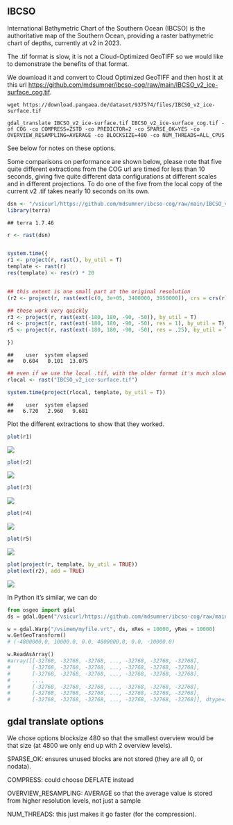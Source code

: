 
<!-- README.md is generated from README.Rmd. Please edit that file -->

## IBCSO

International Bathymetric Chart of the Southern Ocean (IBCSO) is the
authoritative map of the Southern Ocean, providing a raster bathymetric
chart of depths, currently at v2 in 2023.

The .tif format is slow, it is not a Cloud-Optimized GeoTIFF so we would
like to demonstrate the benefits of that format.

We download it and convert to Cloud Optimized GeoTIFF and then host it
at this url
<https://github.com/mdsumner/ibcso-cog/raw/main/IBCSO_v2_ice-surface_cog.tif>.

    wget https://download.pangaea.de/dataset/937574/files/IBCSO_v2_ice-surface.tif

    gdal_translate IBCSO_v2_ice-surface.tif IBCSO_v2_ice-surface_cog.tif -of COG -co COMPRESS=ZSTD -co PREDICTOR=2 -co SPARSE_OK=YES -co OVERVIEW_RESAMPLING=AVERAGE -co BLOCKSIZE=480 -co NUM_THREADS=ALL_CPUS

See below for notes on these options.

Some comparisons on performance are shown below, please note that five
quite different extractions from the COG url are timed for less than 10
seconds, giving five quite different data configurations at different
scales and in different projections. To do one of the five from the
local copy of the current v2 .tif takes nearly 10 seconds on its own.

``` r
dsn <- "/vsicurl/https://github.com/mdsumner/ibcso-cog/raw/main/IBCSO_v2_ice-surface_cog.tif"
library(terra)
```

    ## terra 1.7.46

``` r
r <- rast(dsn)


system.time({
r1 <- project(r, rast(), by_util = T)
template <- rast(r)
res(template) <- res(r) * 20


## this extent is one small part at the original resolution
(r2 <- project(r, rast(ext(c(0, 3e+05, 3400000, 3950000)), crs = crs(r), res = 500), by_util = TRUE))

## these work very quickly
r3 <- project(r, rast(ext(-180, 180, -90, -50)), by_util = T)
r4 <- project(r, rast(ext(-180, 180, -90, -50), res = 1), by_util = T)
r5 <- project(r, rast(ext(-180, 180, -90, -50), res = .25), by_util = T)

})
```

    ##    user  system elapsed 
    ##   0.604   0.101  13.075

``` r
## even if we use the local .tif, with the older format it's much slower
rlocal <- rast("IBCSO_v2_ice-surface.tif")

system.time(project(rlocal, template, by_util = T))
```

    ##    user  system elapsed 
    ##   6.720   2.960   9.681

Plot the different extractions to show that they worked.

``` r
plot(r1)
```

![](README_files/figure-gfm/plots-1.png)<!-- -->

``` r
plot(r2)
```

![](README_files/figure-gfm/plots-2.png)<!-- -->

``` r
plot(r3)
```

![](README_files/figure-gfm/plots-3.png)<!-- -->

``` r
plot(r4)
```

![](README_files/figure-gfm/plots-4.png)<!-- -->

``` r
plot(r5)
```

![](README_files/figure-gfm/plots-5.png)<!-- -->

``` r
plot(project(r, template, by_util = TRUE))
plot(ext(r2), add = TRUE)
```

![](README_files/figure-gfm/plots-6.png)<!-- -->

In Python it’s similar, we can do

``` python
from osgeo import gdal
ds = gdal.Open("/vsicurl/https://github.com/mdsumner/ibcso-cog/raw/main/IBCSO_v2_ice-surface_cog.tif")

w = gdal.Warp("/vsimem/myfile.vrt", ds, xRes = 10000, yRes = 10000)
w.GetGeoTransform()
# (-4800000.0, 10000.0, 0.0, 4800000.0, 0.0, -10000.0)

w.ReadAsArray()
#array([[-32768, -32768, -32768, ..., -32768, -32768, -32768],
#       [-32768, -32768, -32768, ..., -32768, -32768, -32768],
#       [-32768, -32768, -32768, ..., -32768, -32768, -32768],
#       ...,
#       [-32768, -32768, -32768, ..., -32768, -32768, -32768],
#       [-32768, -32768, -32768, ..., -32768, -32768, -32768],
#       [-32768, -32768, -32768, ..., -32768, -32768, -32768]], dtype=int16)

```

## gdal translate options

We chose options blocksize 480 so that the smallest overview would be
that size (at 4800 we only end up with 2 overview levels).

SPARSE_OK: ensures unused blocks are not stored (they are all 0, or
nodata).

COMPRESS: could choose DEFLATE instead

OVERVIEW_RESAMPLING: AVERAGE so that the average value is stored from
higher resolution levels, not just a sample

NUM_THREADS: this just makes it go faster (for the compression).
